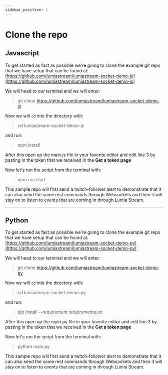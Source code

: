 ```yaml
---
sidebar_position: 1
---
```


# Clone the repo

## Javascript

To get started as fast as possible we're going to clone the example git repo that we have setup that can be found at: [https://github.com/lumiastream/lumiastream-socket-demo-js](https://github.com/lumiastream/lumiastream-socket-demo-js)

We will head to our terminal and we will enter:
> git clone https://github.com/lumiastream/lumiastream-socket-demo-js

Now we will `cd` into the directory with:
> cd lumiastream-socket-demo-js

and run:
> npm install

After this open up the main.js file in your favorite editor and edit line 3 by pasting in the token that we received in the **Get a token page**

Now let's run the script from the terminal with:
> npm run start

This sample repo will first send a twitch-follower alert to demonstrate that it can also send the same rest commands through Websockets and then it will stay on to listen to events that are coming in through Lumia Stream.

---

## Python

To get started as fast as possible we're going to clone the example git repo that we have setup that can be found at: [https://github.com/lumiastream/lumiastream-socket-demo-py](https://github.com/lumiastream/lumiastream-socket-demo-py)

We will head to our terminal and we will enter:
> git clone https://github.com/lumiastream/lumiastream-socket-demo-py

Now we will `cd` into the directory with:
> cd lumiastream-socket-demo-py

and run:
> pip install --requirement requirements.txt

After this open up the main.py file in your favorite editor and edit line 3 by pasting in the token that we received in the **Get a token page**

Now let's run the script from the terminal with:
> python main.py

This sample repo will first send a twitch-follower alert to demonstrate that it can also send the same rest commands through Websockets and then it will stay on to listen to events that are coming in through Lumia Stream.
